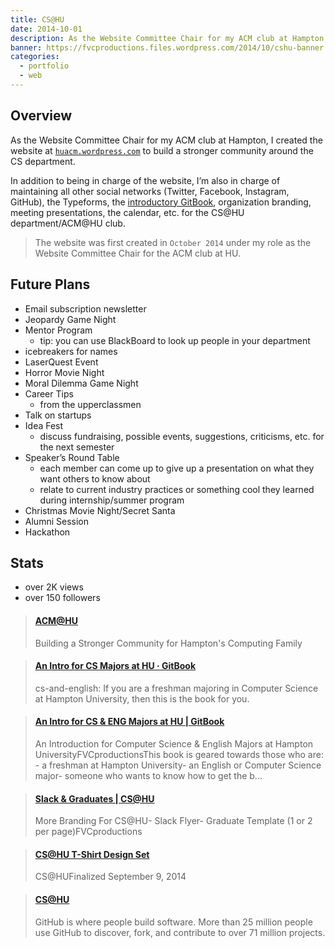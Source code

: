 ```yaml
---
title: CS@HU
date: 2014-10-01
description: As the Website Committee Chair for my ACM club at Hampton, I created the website at huacm.wordpress.com to build a stronger community around the CS department.
banner: https://fvcproductions.files.wordpress.com/2014/10/cshu-banner.jpg
categories:
  - portfolio
  - web
---
```


## Overview

As the Website Committee Chair for my ACM club at Hampton, I created the website at [`huacm.wordpress.com`](https://huacm.wordpress.com "CS@HU") to build a stronger community around the CS department.

In addition to being in charge of the website, I’m also in charge of maintaining all other social networks (Twitter, Facebook, Instagram, GitHub), the Typeforms, the [introductory GitBook](https://bit.ly/hu-book "GitBook"), organization branding, meeting presentations, the calendar, etc. for the CS@HU department/ACM@HU club.

> The website was first created in `October 2014` under my role as the Website Committee Chair for the ACM club at HU.

## Future Plans

* Email subscription newsletter
* Jeopardy Game Night
* Mentor Program
  * tip: you can use BlackBoard to look up people in your department
* icebreakers for names
* LaserQuest Event
* Horror Movie Night
* Moral Dilemma Game Night
* Career Tips
  * from the upperclassmen
* Talk on startups
* Idea Fest
  * discuss fundraising, possible events, suggestions, criticisms, etc. for the next semester
* Speaker’s Round Table
  * each member can come up to give up a presentation on what they want others to know about
  * relate to current industry practices or something cool they learned during internship/summer program
* Christmas Movie Night/Secret Santa
* Alumni Session
* Hackathon

## Stats

* over 2K views
* over 150 followers

<blockquote class="embedly-card"><h4><a href="https://huacm.wordpress.com">ACM@HU</a></h4><p>Building a Stronger Community for Hampton's Computing Family</p></blockquote>
<script async src="//cdn.embedly.com/widgets/platform.js" charset="UTF-8"></script>

<blockquote class="embedly-card"><h4><a href="https://bit.ly/hu-book">An Intro for CS Majors at HU · GitBook</a></h4><p>cs-and-english: If you are a freshman majoring in Computer Science at Hampton University, then this is the book for you.</p></blockquote>

<blockquote class="embedly-card"><h4><a href="https://www.behance.net/gallery/24431547/An-Intro-for-CS-ENG-Majors-at-HU-GitBook">An Intro for CS & ENG Majors at HU | GitBook</a></h4><p>An Introduction for Computer Science & English Majors at Hampton UniversityFVCproductionsThis book is geared towards those who are: - a freshman at Hampton University- an English or Computer Science major- someone who wants to know how to get the b...</p></blockquote>

<blockquote class="embedly-card"><h4><a href="https://www.behance.net/gallery/24432663/Slack-Graduates-CSHU">Slack & Graduates | CS@HU</a></h4><p>More Branding For CS@HU- Slack Flyer- Graduate Template (1 or 2 per page)FVCproductions</p></blockquote>

<blockquote class="embedly-card"><h4><a href="https://www.behance.net/gallery/19703011/CSHU-T-Shirt-Design-Set">CS@HU T-Shirt Design Set</a></h4><p>CS@HUFinalized September 9, 2014</p></blockquote>

<blockquote class="embedly-card"><h4><a href="https://github.com/CS-HU">CS@HU</a></h4><p>GitHub is where people build software. More than 25 million people use GitHub to discover, fork, and contribute to over 71 million projects.</p></blockquote>
